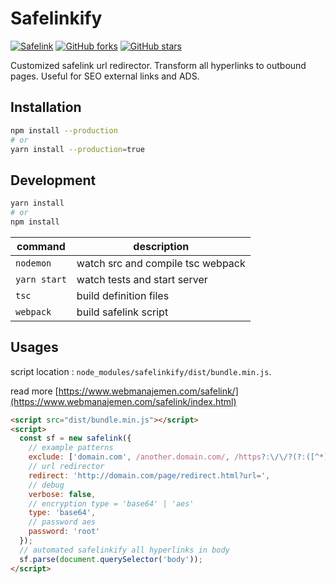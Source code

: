 # Safelinkify

[![Safelink](https://github.com/dimaslanjaka/safelink/actions/workflows/safelink.yml/badge.svg)](https://github.com/dimaslanjaka/safelink/actions/workflows/safelink.yml) [![GitHub forks](https://img.shields.io/github/forks/dimaslanjaka/safelink?style=flat-square)](https://github.com/dimaslanjaka/safelink/network) [![GitHub stars](https://img.shields.io/github/stars/dimaslanjaka/safelink?style=flat-square)](https://github.com/dimaslanjaka/safelink/stargazers)

Customized safelink url redirector. Transform all hyperlinks to outbound pages. Useful for SEO external links and ADS.

## Installation

```bash
npm install --production
# or
yarn install --production=true
```

## Development

```bash
yarn install
# or
npm install
```

| command      | description                       |
| ------------ | --------------------------------- |
| `nodemon`    | watch src and compile tsc webpack |
| `yarn start` | watch tests and start server      |
| `tsc`        | build definition files            |
| `webpack`    | build safelink script             |

## Usages

script location : `node_modules/safelinkify/dist/bundle.min.js`.

read more [https://www.webmanajemen.com/safelink/](https://www.webmanajemen.com/safelink/index.html)

```html
<script src="dist/bundle.min.js"></script>
<script>
  const sf = new safelink({
    // example patterns
    exclude: ['domain.com', /another.domain.com/, /https?:\/\/?(?:([^*]+)\.)?webmanajemen\.com/],
    // url redirector
    redirect: 'http://domain.com/page/redirect.html?url=',
    // debug
    verbose: false,
    // encryption type = 'base64' | 'aes'
    type: 'base64',
    // password aes
    password: 'root'
  });
  // automated safelinkify all hyperlinks in body
  sf.parse(document.querySelector('body'));
</script>
```
